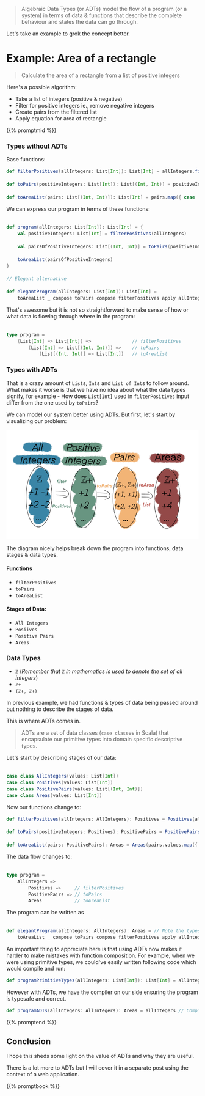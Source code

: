<!--
.. title: FP for Sceptics: Introduction to ADTs (Algebraic Data Types)
.. slug: introduction-to-adts
.. date: 2020-04-14 00:31:05 UTC+02:00
.. tags: software design, functional programming, programming, scala, FP for sceptics
.. category: 
.. link: 
.. description: Introduction to Algebraic Data Types. A detailed beginner friendly tutorial on why and how to use ADTs.
.. type: text
.. previewimage: /images/adt-flow.png
-->

> Algebraic Data Types (or ADTs) model the flow of a program (or a system) in terms of data & functions that describe the complete behaviour and states the data can go through.

Let's take an example to grok the concept better.

# Example: Area of a rectangle

> Calculate the area of a rectangle from a list of positive integers

Here's a possible algorithm:

* Take a list of integers (positive & negative)
* Filter for positive integers ie., remove negative integers
* Create pairs from the filtered list
* Apply equation for area of rectangle

{{% promptmid %}}

### Types without ADTs

Base functions:

```scala
def filterPositives(allIntegers: List[Int]): List[Int] = allIntegers.filter(_ > 0)

def toPairs(positiveIntegers: List[Int]): List[(Int, Int)] = positiveIntegers.map(i => (i, i))

def toAreaList(pairs: List[(Int, Int)]): List[Int] = pairs.map({ case (l: Int, b: Int) => l * b })
```

We can express our program in terms of these functions:

```scala

def program(allIntegers: List[Int]): List[Int] = {
    val positiveIntegers: List[Int] = filterPositives(allIntegers)

    val pairsOfPositiveIntegers: List[(Int, Int)] = toPairs(positiveIntegers)
    
    toAreaList(pairsOfPositiveIntegers)
}

// Elegant alternative

def elegantProgram(allIntegers: List[Int]): List[Int] =
    toAreaList _ compose toPairs compose filterPositives apply allIntegers

```

That's awesome but it is not so straightforward to make sense of how or what data is flowing through where in the program:

```scala

type program = 
    (List[Int] => List[Int]) =>               // filterPositives
        (List[Int] => List[(Int, Int)]) =>    // toPairs 
            (List[(Int, Int)] => List[Int])   // toAreaList

```

### Types with ADTs

That is a crazy amount of `List`s, `Int`s and `List of Int`s to follow around. What makes it worse is that we have no idea about what the data types signify, for example - How does `List[Int]` used in `filterPositives` input differ from the one used by `toPairs`?

We can model our system better using ADTs. But first, let's start by visualizing our problem:

![ADT Flow](/images/adt-flow.png)

The diagram nicely helps break down the program into functions, data stages & data types.

#### Functions

* `filterPositives`
* `toPairs`
* `toAreaList`

#### Stages of Data:

* `All Integers`
* `Posiives`
* `Positive Pairs`
* `Areas`

### Data Types

* `ℤ` (_Remember that `ℤ` in mathematics is used to denote the set of all integers_)
* `ℤ+`
* `(ℤ+, ℤ+)`

In previous example, we had functions & types of data being passed around but nothing to describe the stages of data.

This is where ADTs comes in.

> ADTs are a set of data classes (`case class`es in Scala) that encapsulate our primitive types into domain specific descriptive types.

Let's start by describing stages of our data:

```scala

case class AllIntegers(values: List[Int])
case class Positives(values: List[Int])
case class PositivePairs(values: List[(Int, Int)])
case class Areas(values: List[Int])

```

Now our functions change to:

```scala
def filterPositives(allIntegers: AllIntegers): Positives = Positives(allIntegers.values.filter(_ > 0))

def toPairs(positiveIntegers: Positives): PositivePairs = PositivePairs(positiveIntegers.values.map(i => (i, i)))

def toAreaList(pairs: PositivePairs): Areas = Areas(pairs.values.map({ case PositivePairs(l: Int, b: Int) => l * b }))
```

The data flow changes to:

```scala

type program = 
    AllIntegers =>
        Positives =>     // filterPositives
        PositivePairs => // toPairs
        Areas            // toAreaList
```

The program can be written as

```scala

def elegantProgram(allIntegers: AllIntegers): Areas = // Note the types used for input & output
    toAreaList _ compose toPairs compose filterPositives apply allIntegers

```

An important thing to appreciate here is that using ADTs now makes it harder to make mistakes with function composition. For example, when we were using primitive types, we could've easily written following code which would compile and run:

```scala
def programPrimitiveTypes(allIntegers: List[Int]): List[Int] = allIntegers
```

However with ADTs, we have the compiler on our side ensuring the program is typesafe and correct.

```scala
def programADTs(allIntegers: AllIntegers): Areas = allIntegers // Compiler error!
```

{{% promptend %}}

## Conclusion

I hope this sheds some light on the value of ADTs and why they are useful.

There is a lot more to ADTs but I will cover it in a separate post using the context of a web application.

{{% promptbook %}}